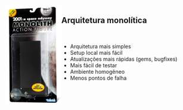 <div style="float: left; width: 30%">
  <img src="static/monolith2.png" width="300px" />
</div>

<div style="float: right; width: 70%">
  <h2>Arquitetura monolítica</h2>
  <br />
  <ul>
    <li>Arquitetura mais simples</li>
    <li>Setup local mais fácil</li>
    <li>Atualizações mais rápidas (gems, bugfixes)</li>
    <li>Mais fácil de testar</li>
    <li>Ambiente homogêneo</li>
    <li>Menos pontos de falha</li>
  </ul>
</div>

<hr class="pdf-bugfix" />
